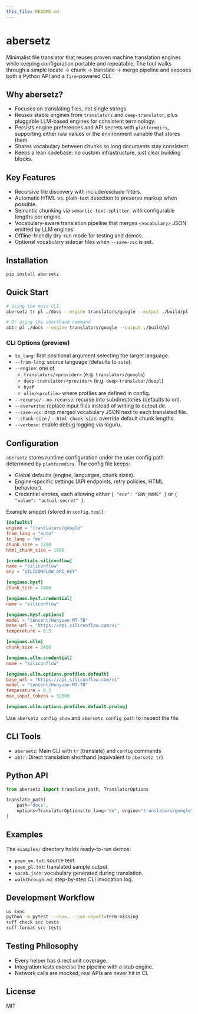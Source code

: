 ```yaml
---
this_file: README.md
---
```

# abersetz

Minimalist file translator that reuses proven machine translation engines while keeping configuration portable and repeatable. The tool walks through a simple locate → chunk → translate → merge pipeline and exposes both a Python API and a `fire`-powered CLI.

## Why abersetz?
- Focuses on translating files, not single strings.
- Reuses stable engines from `translators` and `deep-translator`, plus pluggable LLM-based engines for consistent terminology.
- Persists engine preferences and API secrets with `platformdirs`, supporting either raw values or the environment variable that stores them.
- Shares vocabulary between chunks so long documents stay consistent.
- Keeps a lean codebase: no custom infrastructure, just clear building blocks.

## Key Features
- Recursive file discovery with include/exclude filters.
- Automatic HTML vs. plain-text detection to preserve markup when possible.
- Semantic chunking via `semantic-text-splitter`, with configurable lengths per engine.
- Vocabulary-aware translation pipeline that merges `<vocabulary>` JSON emitted by LLM engines.
- Offline-friendly dry-run mode for testing and demos.
- Optional vocabulary sidecar files when `--save-voc` is set.

## Installation
```bash
pip install abersetz
```

## Quick Start
```bash
# Using the main CLI
abersetz tr pl ./docs --engine translators/google --output ./build/pl

# Or using the shorthand command
abtr pl ./docs --engine translators/google --output ./build/pl
```

### CLI Options (preview)
- `to_lang`: first positional argument selecting the target language.
- `--from-lang`: source language (defaults to `auto`).
- `--engine`: one of
  - `translators/<provider>` (e.g. `translators/google`)
  - `deep-translator/<provider>` (e.g. `deep-translator/deepl`)
  - `hysf`
  - `ullm/<profile>` where profiles are defined in config.
- `--recurse/--no-recurse`: recurse into subdirectories (defaults to on).
- `--overwrite`: replace input files instead of writing to output dir.
- `--save-voc`: drop merged vocabulary JSON next to each translated file.
- `--chunk-size` / `--html-chunk-size`: override default chunk lengths.
- `--verbose`: enable debug logging via loguru.

## Configuration
`abersetz` stores runtime configuration under the user config path determined by `platformdirs`. The config file keeps:
- Global defaults (engine, languages, chunk sizes).
- Engine-specific settings (API endpoints, retry policies, HTML behaviour).
- Credential entries, each allowing either `{ "env": "ENV_NAME" }` or `{ "value": "actual-secret" }`.

Example snippet (stored in `config.toml`):
```toml
[defaults]
engine = "translators/google"
from_lang = "auto"
to_lang = "en"
chunk_size = 1200
html_chunk_size = 1800

[credentials.siliconflow]
name = "siliconflow"
env = "SILICONFLOW_API_KEY"

[engines.hysf]
chunk_size = 2400

[engines.hysf.credential]
name = "siliconflow"

[engines.hysf.options]
model = "tencent/Hunyuan-MT-7B"
base_url = "https://api.siliconflow.com/v1"
temperature = 0.3

[engines.ullm]
chunk_size = 2400

[engines.ullm.credential]
name = "siliconflow"

[engines.ullm.options.profiles.default]
base_url = "https://api.siliconflow.com/v1"
model = "tencent/Hunyuan-MT-7B"
temperature = 0.3
max_input_tokens = 32000

[engines.ullm.options.profiles.default.prolog]
```
Use `abersetz config show` and `abersetz config path` to inspect the file.

## CLI Tools
- `abersetz`: Main CLI with `tr` (translate) and `config` commands
- `abtr`: Direct translation shorthand (equivalent to `abersetz tr`)

## Python API
```python
from abersetz import translate_path, TranslatorOptions

translate_path(
    path="docs",
    options=TranslatorOptions(to_lang="de", engine="translators/google"),
)
```

## Examples
The `examples/` directory holds ready-to-run demos:
- `poem_en.txt`: source text.
- `poem_pl.txt`: translated sample output.
- `vocab.json`: vocabulary generated during translation.
- `walkthrough.md`: step-by-step CLI invocation log.

## Development Workflow
```bash
uv sync
python -m pytest --cov=. --cov-report=term-missing
ruff check src tests
ruff format src tests
```

## Testing Philosophy
- Every helper has direct unit coverage.
- Integration tests exercise the pipeline with a stub engine.
- Network calls are mocked; real APIs are never hit in CI.

## License
MIT
